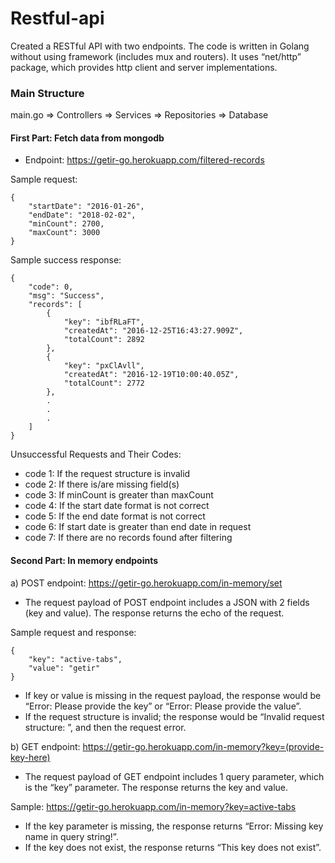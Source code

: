 # Restful-api

Created a RESTful API with two endpoints. The code is written in Golang without using framework (includes mux and
routers). It uses “net/http” package, which provides http client and server implementations.

### Main Structure

main.go => Controllers => Services => Repositories => Database

#### First Part: Fetch data from mongodb

- Endpoint: https://getir-go.herokuapp.com/filtered-records

Sample request:

```
{
    "startDate": "2016-01-26",
    "endDate": "2018-02-02",
    "minCount": 2700,
    "maxCount": 3000
}
```

Sample success response:

```
{
    "code": 0,
    "msg": "Success",
    "records": [
        {
            "key": "ibfRLaFT",
            "createdAt": "2016-12-25T16:43:27.909Z",
            "totalCount": 2892
        },
        {
            "key": "pxClAvll",
            "createdAt": "2016-12-19T10:00:40.05Z",
            "totalCount": 2772
        },
        .
        .
        .
    ]
}
```

Unsuccessful Requests and Their Codes:

- code 1: If the request structure is invalid
- code 2: If there is/are missing field(s)
- code 3: If minCount is greater than maxCount
- code 4: If the start date format is not correct
- code 5: If the end date format is not correct
- code 6: If start date is greater than end date in request
- code 7: If there are no records found after filtering

#### Second Part: In memory endpoints

a) POST endpoint: https://getir-go.herokuapp.com/in-memory/set

- The request payload of POST endpoint includes a JSON with 2 fields (key and value). The response returns the echo of
  the request.

Sample request and response:

```
{
    "key": "active-tabs",
    "value": "getir"
}
```

- If key or value is missing in the request payload, the response would be “Error: Please provide the key” or “Error:
  Please provide the value”.
- If the request structure is invalid; the response would be “Invalid request structure: ”, and then the request error.

b) GET endpoint: https://getir-go.herokuapp.com/in-memory?key=(provide-key-here)

- The request payload of GET endpoint includes 1 query parameter, which is the “key” parameter. The response returns the
  key and value.

Sample: https://getir-go.herokuapp.com/in-memory?key=active-tabs

- If the key parameter is missing, the response returns “Error: Missing key name in query string!”.
- If the key does not exist, the response returns “This key does not exist”.
